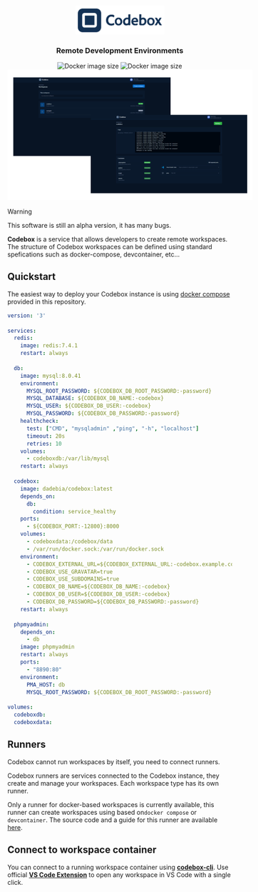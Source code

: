 <div align="center">
  <img src="./docs/codebox-logo.png" width="200">

  <h3>
    Remote Development Environments
  </h3>
    <img alt="Docker image size" src="https://badgen.net/docker/size/dadebia/codebox?icon=docker&label=image%20size">
    <img alt="Docker image size" src="https://badgen.net/docker/pulls/dadebia/codebox?icon=docker&label=pulls">

  <img src="./docs/preview.png" style="max-width: 550px">

  <br>
</div>

> [!WARNING]  
> This software is still an alpha version, it has many bugs.

**Codebox** is a service that allows developers to create remote workspaces. The structure of Codebox workspaces can be defined using standard spefications such as docker-compose, devcontainer, etc...



## Quickstart

The easiest way to deploy your Codebox instance is using [docker compose](./docker-compose.yml) provided in this repository.

```yaml
version: '3'

services:
  redis:
    image: redis:7.4.1
    restart: always

  db:
    image: mysql:8.0.41
    environment:
      MYSQL_ROOT_PASSWORD: ${CODEBOX_DB_ROOT_PASSWORD:-password}
      MYSQL_DATABASE: ${CODEBOX_DB_NAME:-codebox}
      MYSQL_USER: ${CODEBOX_DB_USER:-codebox}
      MYSQL_PASSWORD: ${CODEBOX_DB_PASSWORD:-password}
    healthcheck:
      test: ["CMD", "mysqladmin" ,"ping", "-h", "localhost"]
      timeout: 20s
      retries: 10
    volumes:
      - codeboxdb:/var/lib/mysql
    restart: always

  codebox:
    image: dadebia/codebox:latest
    depends_on:
      db:
        condition: service_healthy
    ports:
      - ${CODEBOX_PORT:-12800}:8000
    volumes:
      - codeboxdata:/codebox/data
      - /var/run/docker.sock:/var/run/docker.sock
    environment:
      - CODEBOX_EXTERNAL_URL=${CODEBOX_EXTERNAL_URL:-codebox.example.com}
      - CODEBOX_USE_GRAVATAR=true
      - CODEBOX_USE_SUBDOMAINS=true
      - CODEBOX_DB_NAME=${CODEBOX_DB_NAME:-codebox}
      - CODEBOX_DB_USER=${CODEBOX_DB_USER:-codebox}
      - CODEBOX_DB_PASSWORD=${CODEBOX_DB_PASSWORD:-password}
    restart: always

  phpmyadmin:
    depends_on:
      - db
    image: phpmyadmin
    restart: always
    ports:
      - "8890:80"
    environment:
      PMA_HOST: db
      MYSQL_ROOT_PASSWORD: ${CODEBOX_DB_ROOT_PASSWORD:-password}

volumes:
  codeboxdb:
  codeboxdata:
```

## Runners
Codebox cannot run workspaces by itself, you need to connect runners.

Codebox runners are services connected to the Codebox instance, they create and manage your workspaces. Each workspace type has its own runner.

Only a runner for docker-based workspaces is currently available, this runner can create workspaces using based on`docker compose` or `devcontainer`. The source code and a guide for this runner are available [here](https://github.com/davidebianchi03/codebox-docker-runner).

## Connect to workspace container

You can connect to a running workspace container using [**codebox-cli**](https://github.com/davidebianchi03/codebox-cli). Use official [**VS Code Extension**](https://github.com/davidebianchi03/codebox-cli) to open any workspace in VS Code with a single click.
